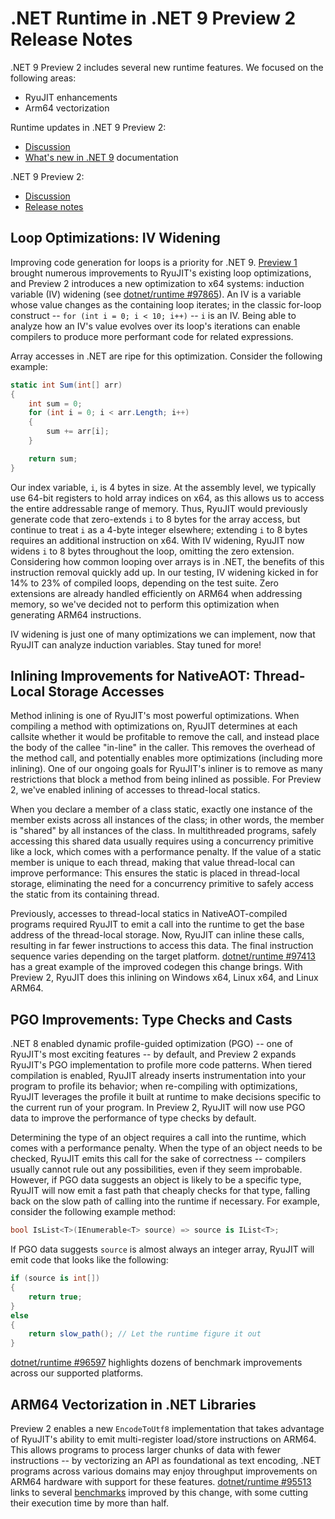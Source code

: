 # .NET Runtime in .NET 9 Preview 2 Release Notes

.NET 9 Preview 2 includes several new runtime features. We focused on the following areas:

- RyuJIT enhancements
- Arm64 vectorization

Runtime updates in .NET 9 Preview 2:

- [Discussion](https://aka.ms/dotnet/9/preview2)
- [What's new in .NET 9](https://learn.microsoft.com/dotnet/core/whats-new/dotnet-9/overview) documentation

.NET 9 Preview 2:

- [Discussion](https://aka.ms/dotnet/9/preview2)
- [Release notes](https://github.com/dotnet/core/blob/main/release-notes/9.0/preview/preview2/README.md)


## Loop Optimizations: IV Widening

Improving code generation for loops is a priority for .NET 9. [Preview 1](../preview1/runtime.md) brought numerous improvements to RyuJIT's existing loop optimizations, and Preview 2 introduces a new optimization to x64 systems: induction variable (IV) widening (see [dotnet/runtime #97865](https://github.com/dotnet/runtime/pull/97865)). An IV is a variable whose value changes as the containing loop iterates; in the classic for-loop construct -- `for (int i = 0; i < 10; i++)` -- `i` is an IV. Being able to analyze how an IV's value evolves over its loop's iterations can enable compilers to produce more performant code for related expressions.

Array accesses in .NET are ripe for this optimization. Consider the following example:
```csharp
static int Sum(int[] arr)
{
    int sum = 0;
    for (int i = 0; i < arr.Length; i++)
    {
        sum += arr[i];
    }

    return sum;
}
```

Our index variable, `i`, is 4 bytes in size. At the assembly level, we typically use 64-bit registers to hold array indices on x64, as this allows us to access the entire addressable range of memory. Thus, RyuJIT would previously generate code that zero-extends `i` to 8 bytes for the array access, but continue to treat `i` as a 4-byte integer elsewhere; extending `i` to 8 bytes requires an additional instruction on x64. With IV widening, RyuJIT now widens `i` to 8 bytes throughout the loop, omitting the zero extension. Considering how common looping over arrays is in .NET, the benefits of this instruction removal quickly add up. In our testing, IV widening kicked in for 14% to 23% of compiled loops, depending on the test suite. Zero extensions are already handled efficiently on ARM64 when addressing memory, so we've decided not to perform this optimization when generating ARM64 instructions.

IV widening is just one of many optimizations we can implement, now that RyuJIT can analyze induction variables. Stay tuned for more!

## Inlining Improvements for NativeAOT: Thread-Local Storage Accesses

Method inlining is one of RyuJIT's most powerful optimizations. When compiling a method with optimizations on, RyuJIT determines at each callsite whether it would be profitable to remove the call, and instead place the body of the callee "in-line" in the caller. This removes the overhead of the method call, and potentially enables more optimizations (including more inlining). One of our ongoing goals for RyuJIT's inliner is to remove as many restrictions that block a method from being inlined as possible. For Preview 2, we've enabled inlining of accesses to thread-local statics.

When you declare a member of a class static, exactly one instance of the member exists across all instances of the class; in other words, the member is "shared" by all instances of the class. In multithreaded programs, safely accessing this shared data usually requires using a concurrency primitive like a lock, which comes with a performance penalty. If the value of a static member is unique to each thread, making that value thread-local can improve performance: This ensures the static is placed in thread-local storage, eliminating the need for a concurrency primitive to safely access the static from its containing thread.

Previously, accesses to thread-local statics in NativeAOT-compiled programs required RyuJIT to emit a call into the runtime to get the base address of the thread-local storage. Now, RyuJIT can inline these calls, resulting in far fewer instructions to access this data. The final instruction sequence varies depending on the target platform. [dotnet/runtime #97413](https://github.com/dotnet/runtime/pull/97910) has a great example of the improved codegen this change brings. With Preview 2, RyuJIT does this inlining on Windows x64, Linux x64, and Linux ARM64.

## PGO Improvements: Type Checks and Casts

.NET 8 enabled dynamic profile-guided optimization (PGO) -- one of RyuJIT's most exciting features -- by default, and Preview 2 expands RyuJIT's PGO implementation to profile more code patterns. When tiered compilation is enabled, RyuJIT already inserts instrumentation into your program to profile its behavior; when re-compiling with optimizations, RyuJIT leverages the profile it built at runtime to make decisions specific to the current run of your program. In Preview 2, RyuJIT will now use PGO data to improve the performance of type checks by default.

Determining the type of an object requires a call into the runtime, which comes with a performance penalty. When the type of an object needs to be checked, RyuJIT emits this call for the sake of correctness -- compilers usually cannot rule out any possibilities, even if they seem improbable. However, if PGO data suggests an object is likely to be a specific type, RyuJIT will now emit a fast path that cheaply checks for that type, falling back on the slow path of calling into the runtime if necessary. For example, consider the following example method:

```csharp
bool IsList<T>(IEnumerable<T> source) => source is IList<T>;
```

If PGO data suggests `source` is almost always an integer array, RyuJIT will emit code that looks like the following:

```csharp
if (source is int[])
{
    return true;
}
else
{
    return slow_path(); // Let the runtime figure it out
}
```

[dotnet/runtime #96597](https://github.com/dotnet/runtime/pull/96597) highlights dozens of benchmark improvements across our supported platforms.

## ARM64 Vectorization in .NET Libraries

Preview 2 enables a new `EncodeToUtf8` implementation that takes advantage of RyuJIT's ability to emit multi-register load/store instructions on ARM64. This allows programs to process larger chunks of data with fewer instructions -- by vectorizing an API as foundational as text encoding, .NET programs across various domains may enjoy throughput improvements on ARM64 hardware with support for these features. [dotnet/runtime #95513](https://github.com/dotnet/runtime/pull/95513) links to several [benchmarks](https://github.com/dotnet/perf-autofiling-issues/issues/27114) improved by this change, with some cutting their execution time by more than half.